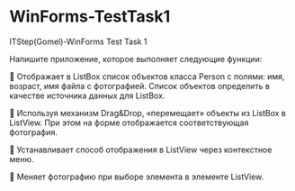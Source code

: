# WinForms-TestTask1
ITStep(Gomel)-WinForms Test Task 1

Напишите приложение, которое выполняет следующие функции:

	Отображает в ListBox список объектов класса Person  с полями: имя, возраст, имя файла с фотографией. Список объектов  определить в качестве источника данных для  ListBox.

	Используя механизм Drag&Drop, «перемещает» объекты из ListBox в ListView. При этом на форме отображается соответствующая фотография. 

	Устанавливает способ отображения в ListView через контекстное меню.

	Меняет фотографию при выборе элемента в элементе  ListView.
